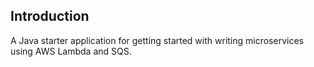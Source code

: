 ## Introduction

A Java starter application for getting started with writing microservices using AWS Lambda and SQS.
